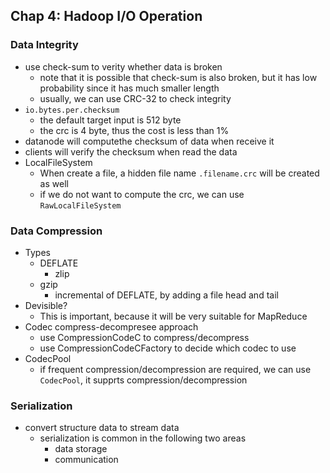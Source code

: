 ## Chap 4: Hadoop I/O Operation

### Data Integrity
- use check-sum to verity whether data is broken
  - note that it is possible that check-sum is also broken, but it has low probability since it has much smaller length
  - usually, we can use CRC-32 to check integrity
- `io.bytes.per.checksum`
  - the default target input is 512 byte
  - the crc is 4 byte, thus the cost is less than 1%
- datanode will computethe checksum of data when receive it
- clients will verify the checksum when read the data
- LocalFileSystem
  - When create a file, a hidden file name `.filename.crc` will be created as well
  - if we do not want to compute the crc, we can use `RawLocalFileSystem`
  
### Data Compression
- Types 
  - DEFLATE
    - zlip
  - gzip
    - incremental of DEFLATE, by adding a file head and tail
- Devisible?
  - This is important, because it will be very suitable for MapReduce
- Codec compress-decompresee approach
  - use CompressionCodeC to compress/decompress
  - use CompressionCodeCFactory to decide which codec to use
- CodecPool
  - if frequent compression/decompression are required, we can use `CodecPool`, it supprts compression/decompression
  
### Serialization
- convert structure data to stream data
  - serialization is common in the following two areas
    - data storage
    - communication
